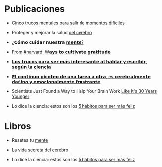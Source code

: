 # Publicaciones

- Cinco trucos mentales para salir de [momentos difíciles](https://www.linkedin.com/posts/evelyn-ortiz_recursos-reprogramar-oportunidades-activity-7029825797989224448-ANwc?utm_source=share&utm_medium=member_desktop)

-  Proteger y mejorar la salud [del cerebro](https://github.com/EvelynOr/Publicaciones/assets/82233779/fa574b28-2094-4584-b6ba-ca3cf1916f60)

-  ¿𝗖𝗼́𝗺𝗼 𝗰𝘂𝗶𝗱𝗮𝗿 𝗻𝘂𝗲𝘀𝘁𝗿𝗮 [𝗺𝗲𝗻𝘁𝗲?](https://www.linkedin.com/posts/evelyn-ortiz_rrhh-datos-cienciadedatos-activity-7095277669377810432-8SWZ?utm_source=share&utm_medium=member_desktop)
  
- [From #harvard: W𝗮𝘆𝘀 𝘁𝗼 𝗰𝘂𝗹𝘁𝗶𝘃𝗮𝘁𝗲 𝗴𝗿𝗮𝘁𝗶𝘁𝘂𝗱𝗲](https://www.linkedin.com/in/evelyn-ortiz/recent-activity/all/)

- [𝗟𝗼𝘀 𝘁𝗿𝘂𝗰𝗼𝘀 𝗽𝗮𝗿𝗮 𝘀𝗲𝗿 𝗺𝗮́𝘀 𝗶𝗻𝘁𝗲𝗿𝗲𝘀𝗮𝗻𝘁𝗲 𝗮𝗹 𝗵𝗮𝗯𝗹𝗮𝗿 𝘆 𝗲𝘀𝗰𝗿𝗶𝗯𝗶𝗿, 𝘀𝗲𝗴𝘂́𝗻 𝗹𝗮 𝗰𝗶𝗲𝗻𝗰𝗶𝗮](https://www.linkedin.com/posts/evelyn-ortiz_ciencia-botox-innovation-activity-7103423021230497792-nWXt?utm_source=share&utm_medium=member_desktop)

- [𝗘𝗹 𝗰𝗼𝗻𝘁𝗶𝗻𝘂𝗼 𝗽𝗶𝗰𝗼𝘁𝗲𝗼 𝗱𝗲 𝘂𝗻𝗮 𝘁𝗮𝗿𝗲𝗮 𝗮 𝗼𝘁𝗿𝗮, es 𝗰𝗲𝗿𝗲𝗯𝗿𝗮𝗹𝗺𝗲𝗻𝘁𝗲 𝗱𝗮ñ𝗶𝗻𝗼 𝘆 𝗲𝗺𝗼𝗰𝗶𝗼𝗻𝗮𝗹𝗺𝗲𝗻𝘁𝗲 𝗳𝗿𝘂𝘀𝘁𝗿𝗮𝗻𝘁𝗲](https://www.linkedin.com/feed/update/urn:li:activity:7105939881985507329/)

- Scientists Just Found a Way to Help Your Brain Work [Like It's 30 Years Younger](https://www.linkedin.com/feed/update/urn:li:activity:7171919120442060800/)

- Lo dice la ciencia: estos son los [5 hábitos para ser más feliz](https://www.linkedin.com/feed/update/urn:li:activity:7175182727988543488/)

# Libros

- Resetea tu [mente](https://www.linkedin.com/posts/evelyn-ortiz_libros-relaciaejn-sucede-activity-7043625709352677376-rBUR?utm_source=share&utm_medium=member_desktop)

- La vida secreta del [cerebro](https://www.linkedin.com/search/results/all/?keywords=nos%20hallamos%20en%20medio%20de%20una%20revoluci%C3%B3n%20en%20nuestra&origin=GLOBAL_SEARCH_HEADER&sid=.bW) 

- Lo dice la ciencia: estos son los [5 hábitos para ser más feliz](https://www.linkedin.com/feed/update/urn:li:activity:7175182727988543488/)





